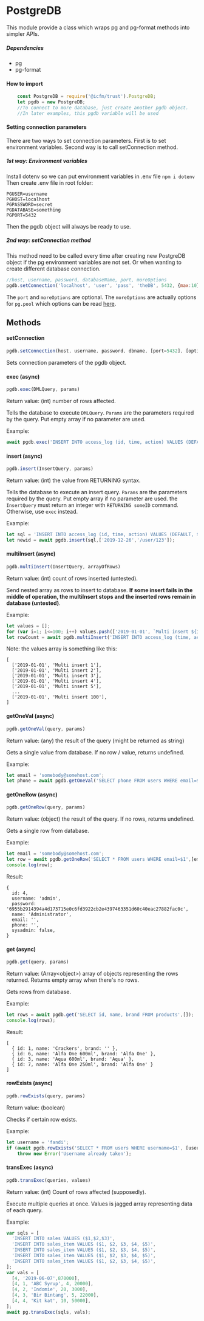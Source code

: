 # PostgreDB

This module provide a class which wraps pg and pg-format methods into simpler APIs.
##### Dependencies
- pg
- pg-format

#### How to import
```javascript
    const PostgreDB = require('@icfm/trust').PostgreDB;
    let pgdb = new PostgreDB;
    //To connect to more database, just create another pgdb object.
    //In later examples, this pgdb variable will be used
```

#### Setting connection parameters
There are two ways to set connection parameters. First is to set environment variables. Second way is to call setConnection method.
##### 1st way: Environment variables
Install dotenv so we can put environment variables in .env file `npm i dotenv`
Then create .env file in root folder:

	PGUSER=username
    PGHOST=localhost
    PGPASSWORD=secret
    PGDATABASE=something
    PGPORT=5432
Then the pgdb object will always be ready to use.
##### 2nd way: setConnection method
This method need to be called every time after creating new PostgreDB object if the pg environment variables are not set. Or when wanting to create different database connection.
```javascript
//host, username, password, databaseName, port, moreOptions
pgdb.setConnection('localhost', 'user', 'pass', 'theDB', 5432, {max:10});
```
The `port` and `moreOptions` are optional. The `moreOptions` are actually options for `pg.pool` which options can be read [here](https://node-postgres.com/api/pool "here").

## Methods
#### setConnection
```javascript
pgdb.setConnection(host, username, password, dbname, [port=5432], [options={}])
```
Sets connection parameters of the pgdb object.

#### exec (async)
```javascript
pgdb.exec(DMLQuery, params)
```
Return value: (int) number of rows affected.

Tells the database to execute `DMLQuery`. `Params` are the parameters required by the query. Put empty array if no parameter are used.

Example:
```javascript
await pgdb.exec('INSERT INTO access_log (id, time, action) VALUES (DEFAULT, $1, $2)',['2019-12-26','/login']);
```

#### insert (async)
```javascript
pgdb.insert(InsertQuery, params)
```
Return value: (int) the value from RETURNING syntax.

Tells the database to execute an insert query. `Params` are the parameters required by the query. Put empty array if no parameter are used. the `InsertQuery` must return an integer with `RETURNING someID` command. Otherwise, use `exec` instead.

Example:
```javascript
let sql = 'INSERT INTO access_log (id, time, action) VALUES (DEFAULT, $1, $2) RETURNING id';
let newid = await pgdb.insert(sql,['2019-12-26','/user/123']);
```

#### multiInsert (async)
```javascript
pgdb.multiInsert(InsertQuery, arrayOfRows)
```
Return value: (int) count of rows inserted (untested).

Send nested array as rows to insert to database. **If some insert fails in the middle of operation, the multiInsert stops and the inserted rows remain in database (untested)**.

Example:
```javascript
let values = [];
for (var i=1; i<=100; i++) values.push(['2019-01-01', `Multi insert ${i}`]); 
let rowCount = await pgdb.multiInsert('INSERT INTO access_log (time, action) VALUES %L',values);
```
Note: the values array is something like this:
```
[
  ['2019-01-01', 'Multi insert 1'],
  ['2019-01-01', 'Multi insert 2'],
  ['2019-01-01', 'Multi insert 3'],
  ['2019-01-01', 'Multi insert 4'],
  ['2019-01-01', 'Multi insert 5'],
  ...
  ['2019-01-01', 'Multi insert 100'],
]
```

#### getOneVal (async)
```javascript
pgdb.getOneVal(query, params)
```
Return value: (any) the result of the query (might be returned as string)

Gets a single value from database. If no row / value, returns undefined.

Example:
```javascript
let email = 'somebody@somehost.com';
let phone = await pgdb.getOneVal('SELECT phone FROM users WHERE email=$1',[email]);
```

#### getOneRow (async)
```javascript
pgdb.getOneRow(query, params)
```
Return value: (object) the result of the query. If no rows, returns undefined.

Gets a single row from database.

Example:
```javascript
let email = 'somebody@somehost.com';
let row = await pgdb.getOneRow('SELECT * FROM users WHERE email=$1',[email]);
console.log(row);
```
Result:
```
{
  id: 4,
  username: 'admin',
  password: '6955b2914394a4d173715e0c6fd3922cb2e4397463351d60c40eac27882fac0c',
  name: 'Administrator',
  email: '',
  phone: '',
  sysadmin: false,
}
```

#### get (async)
```javascript
pgdb.get(query, params)
```
Return value: (Array\<object>) array of objects representing the rows returned. Returns empty array when there's no rows.

Gets rows from database.

Example:
```javascript
let rows = await pgdb.get('SELECT id, name, brand FROM products',[]);
console.log(rows);
```
Result:
```
[
  { id: 1, name: 'Crackers', brand: '' },
  { id: 6, name: 'Alfa One 600ml', brand: 'Alfa One' },
  { id: 3, name: 'Aqua 600ml', brand: 'Aqua' },
  { id: 7, name: 'Alfa One 250ml', brand: 'Alfa One' }
]
```

#### rowExists (async)
```javascript
pgdb.rowExists(query, params)
```
Return value: (boolean)

Checks if certain row exists.

Example:
```javascript
let username = 'fandi';
if (await pgdb.rowExists('SELECT * FROM users WHERE username=$1', [username]))
	throw new Error('Username already taken');
```

#### transExec (async)
```javascript
pgdb.transExec(queries, values)
```
Return value: (int) Count of rows affected (supposedly).

Execute multiple queries at once. Values is jagged array representing data of each query.

Example:
```javascript
var sqls = [
  'INSERT INTO sales VALUES ($1,$2,$3)',
  'INSERT INTO sales_item VALUES ($1, $2, $3, $4, $5)',
  'INSERT INTO sales_item VALUES ($1, $2, $3, $4, $5)',
  'INSERT INTO sales_item VALUES ($1, $2, $3, $4, $5)',
  'INSERT INTO sales_item VALUES ($1, $2, $3, $4, $5)',
];
var vals = [
  [4, '2019-06-07',870000],
  [4, 1, 'ABC Syrup', 4, 20000],
  [4, 2, 'Indomie', 20, 3000],
  [4, 3, 'Bir Bintang', 5, 22000],
  [4, 4, 'Kit kat', 10, 50000],
];
await pg.transExec(sqls, vals);
```